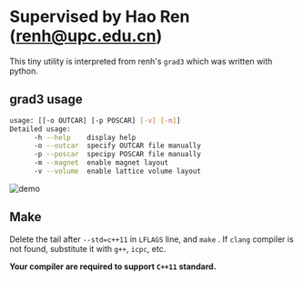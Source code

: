 # Supervised by Hao Ren (renh@upc.edu.cn)

This tiny utility is interpreted from renh's `grad3` which was written with python.

## grad3 usage

```bash
usage: [[-o OUTCAR] [-p POSCAR] [-v] [-m]]
Detailed usage:
      -h --help    display help
      -o --outcar  specify OUTCAR file manually
      -p --poscar  specipy POSCAR file manually
      -m --magnet  enable magnet layout
      -v --volume  enable lattice volume layout
```

![demo](http://owucpthrj.bkt.clouddn.com/FrzGKHOF7wyFkx5AV9ffH7AX3h7o)

## Make

Delete the tail after `--std=c++11` in `LFLAGS` line, and `make` . If `clang` compiler is not found, substitute it with `g++`, `icpc`, etc.

**Your compiler are required to support `C++11` standard.**